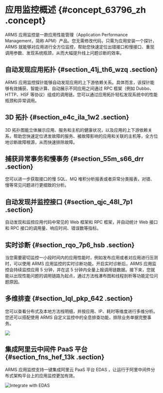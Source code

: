 # 应用监控概述 {#concept_63796_zh .concept}

ARMS 应用监控是一款应用性能管理（Application Performance Management，简称 APM）产品。您无需修改代码，只需为应用安装一个探针，ARMS 就能够对应用进行全方位监控，帮助您快速定位出错接口和慢接口、重现调用参数、发现系统瓶颈，从而大幅提升线上问题诊断的效率。

## 自动发现应用拓扑 {#section_41j_th6_wzq .section}

ARMS 应用监控探针能够自动发现应用的上下游依赖关系。具体而言，该探针能够有效捕获、智能计算、自动展示不同应用之间通过 RPC 框架（例如 Dubbo、HTTP、HSF 等协议）组成的调用链。您可以通过应用拓扑轻松发现系统中的性能瓶颈和异常调用。

## 3D 拓扑 {#section_e4c_ila_1w2 .section}

3D 拓扑图能立体展示应用、服务和主机的健康状况，以及应用的上下游依赖关系，帮助您快速定位诱发故障的服务、被故障影响的应用和关联的主机等，全方位地诊断故障根源，从而快速排除故障。

## 捕获异常事务和慢事务 {#section_55m_s66_drr .section}

您可以进一步获取接口的慢 SQL、MQ 堆积分析报表或者异常分类报表，对错、慢等常见问题进行更细致的分析。

## 自动发现并监控接口 {#section_qjc_48l_7p1 .section}

自动发现和监控应用代码中常见的 Web 框架和 RPC 框架，并自动统计 Web 接口和 RPC 接口的调用量、响应时间、错误数等指标。

## 实时诊断 {#section_rqo_7p6_hsb .section}

当您需要密切监控一小段时间内的应用性能时，例如发布应用或者对应用进行压测时，可以使用 ARMS 应用监控的实时诊断功能。开启实时诊断后，ARMS 应用监控会持续监控应用 5 分钟，并在这 5 分钟内全量上报调用链数据。接下来，您就能以出现性能问题的调用链路为起点，通过方法栈瀑布图和线程剖析等功能定位问题原因。

## 多维排查 {#section_lql_pkp_642 .section}

您可以查看分布式及本地方法栈明细，并按应用、IP、耗时等维度进行多维分析。您还可以搭配使用 ARMS 自定义监控中的全息排查功能，排除业务单据完整事务。

![](http://static-aliyun-doc.oss-cn-hangzhou.aliyuncs.com/assets/img/152327/156839097544159_zh-CN.png)

## 集成阿里云中间件 PaaS 平台 {#section_fns_hef_13k .section}

ARMS 应用监控支持一键集成阿里云 PaaS 平台 EDAS ，让运行于阿里中间件分布式架构平台上的应用监控更加有效。

![Integrate with EDAS](http://static-aliyun-doc.oss-cn-hangzhou.aliyuncs.com/assets/img/152224/156839097542286_zh-CN.png)

